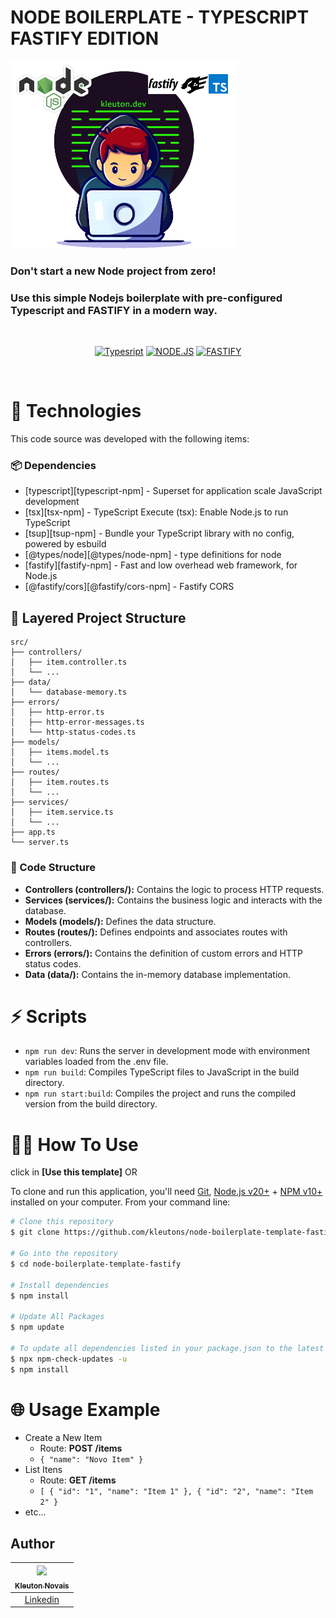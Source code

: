 # NODE BOILERPLATE - TYPESCRIPT FASTIFY EDITION
<img src="./.github/assets/node.FastfyTs.png" alt="Logo" height="300">


### Don't start a new Node project from zero!
### Use this simple **Nodejs** boilerplate with pre-configured **Typescript** and **FASTIFY** in a modern way.

<br />
  <!-- Badges -->
<div align="center">

[![Typesript](https://img.shields.io/badge/TypeScript-007ACC?style=for-the-badge&logo=typescript&logoColor=white)](https://github.com/kleutons) 
[![NODE.JS](https://img.shields.io/badge/Node.js-339933?style=for-the-badge&logo=node.js&logoColor=white)](https://github.com/kleutons)
[![FASTIFY](https://img.shields.io/badge/Fastify-000000?style=for-the-badge&logo=fastify&logoColor=white)](https://github.com/kleutons)

</div>

<br />

# 🚀 Technologies

This code source was developed with the following items:

### 📦 Dependencies

- [typescript][typescript-npm] - Superset for application scale JavaScript development
- [tsx][tsx-npm] - TypeScript Execute (tsx): Enable Node.js to run TypeScript
- [tsup][tsup-npm] - Bundle your TypeScript library with no config, powered by esbuild
- [@types/node][@types/node-npm] - type definitions for node
- [fastify][fastify-npm] - Fast and low overhead web framework, for Node.js
- [@fastify/cors][@fastify/cors-npm] - Fastify CORS



## 🧩 Layered Project Structure
```
src/
├── controllers/
│   ├── item.controller.ts
│   └── ...
├── data/
│   └── database-memory.ts
├── errors/
│   ├── http-error.ts
│   ├── http-error-messages.ts
│   └── http-status-codes.ts
├── models/
│   ├── items.model.ts
│   └── ...
├── routes/
│   ├── item.routes.ts
│   └── ...
├── services/
│   ├── item.service.ts
│   └── ...
├── app.ts
└── server.ts
```

### 📃 Code Structure
- **Controllers (controllers/):** Contains the logic to process HTTP requests.
- **Services (services/):** Contains the business logic and interacts with the database.
- **Models (models/):** Defines the data structure.
- **Routes (routes/):** Defines endpoints and associates routes with controllers.
- **Errors (errors/):** Contains the definition of custom errors and HTTP status codes.
- **Data (data/):** Contains the in-memory database implementation.
  

# ⚡ Scripts

- `npm run dev`: Runs the server in development mode with environment variables loaded from the .env file.
- `npm run build`: Compiles TypeScript files to JavaScript in the build directory.
- `npm run start:build`: Compiles the project and runs the compiled version from the build directory.

# 👨‍💻 How To Use

click in **[Use this template]** OR

To clone and run this application, you'll need [Git](https://git-scm.com), [Node.js v20+](https://nodejs.org/en/) + [NPM v10+](https://nodejs.org/en/) installed on your computer. From your command line:

```bash
# Clone this repository
$ git clone https://github.com/kleutons/node-boilerplate-template-fastify

# Go into the repository
$ cd node-boilerplate-template-fastify

# Install dependencies
$ npm install

# Update All Packages  
$ npm update
  
# To update all dependencies listed in your package.json to the latest stable version.
$ npx npm-check-updates -u
$ npm install

```


# 🌐 Usage Example

- Create a New Item
  - Route: **POST /items**
  - ``` { "name": "Novo Item" } ```
- List Itens
  - Route: **GET /items**
  - ``` [ { "id": "1", "name": "Item 1" }, { "id": "2", "name": "Item 2" } ```
- etc...


## Author

| [<img src="https://avatars3.githubusercontent.com/u/106082564?s=96&v=4"><br><sub>Kleuton Novais</sub>](https://github.com/kleutons) |
| :---------------------------------------------------------------------------------------------------------------------------------------: |
|                                            [Linkedin](https://www.linkedin.com/in/kleuton-novais/)                                             |